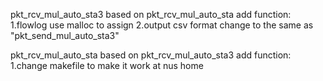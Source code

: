 pkt_rcv_mul_auto_sta3
  based on pkt_rcv_mul_auto_sta
  add function:
    1.flowlog use malloc to assign
    2.output csv format change to the same as "pkt_send_mul_auto_sta3"

pkt_rcv_mul_auto_sta
  based on pkt_rcv_mul_auto_sta3
  add function:
    1.change makefile to make it work at nus home